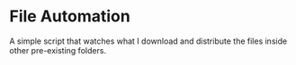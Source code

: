 # File Automation
A simple script that watches what I download and distribute the files inside other pre-existing folders.
